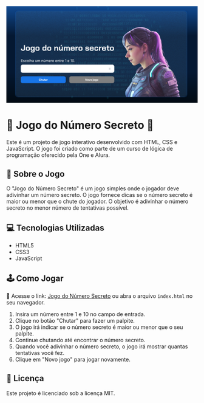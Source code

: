 <img src='./img/banner.png'> 

# 🎲 Jogo do Número Secreto 🎯

Este é um projeto de jogo interativo desenvolvido com HTML, CSS e JavaScript. O jogo foi criado como parte de um curso de lógica de programação oferecido pela One e Alura.

## 📖 Sobre o Jogo

O "Jogo do Número Secreto" é um jogo simples onde o jogador deve adivinhar um número secreto. O jogo fornece dicas se o número secreto é maior ou menor que o chute do jogador. O objetivo é adivinhar o número secreto no menor número de tentativas possível.

## 💻 Tecnologias Utilizadas

- HTML5
- CSS3
- JavaScript

## 🕹️ Como Jogar
🔗 Acesse o link: [Jogo do Número Secreto](https://gamer-three.vercel.app/) ou abra o arquivo `index.html` no seu navegador.

1. Insira um número entre 1 e 10 no campo de entrada.
2. Clique no botão "Chutar" para fazer um palpite.
3. O jogo irá indicar se o número secreto é maior ou menor que o seu palpite.
4. Continue chutando até encontrar o número secreto.
5. Quando você adivinhar o número secreto, o jogo irá mostrar quantas tentativas você fez.
6. Clique em "Novo jogo" para jogar novamente.

## 📄 Licença

Este projeto é licenciado sob a licença MIT.
